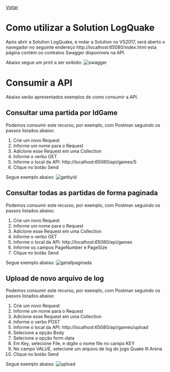 [Voltar](../README.md)

# Como utilizar a Solution LogQuake

Após abrir a Solution LogQuake, e rodar a Solution no VS2017, será aberto o navegador no seguinte endereço  http://localhost:65080/index.html esta página contém os contratos Swagger disponíveis na API.

Abaixo segue um print a ser exibido:
![swagger](https://user-images.githubusercontent.com/44147082/47697932-fb9d7d00-dbeb-11e8-9882-7bb9796b755a.PNG)

# Consumir a API
Abaixo serão apresentados exemplos de como consumir a API.

## Consultar uma partida por IdGame

Podemos consumir este recurso, por exemplo, com Postman seguindo os passos listados abaixo: 

1. Crie um novo Request
2. Informe um nome para o Request
3. Adicione esse Request em uma Collection
4. Informe o verbo GET
5. Informe o local da API: http://localhost:65080/api/games/5
6. Clique no botão Send

Segue exemplo abaixo:
![getbyid](https://user-images.githubusercontent.com/44147082/47686174-882e4800-dbb8-11e8-86fd-be8ca6487a6f.PNG)


## Consultar todas as partidas de forma paginada
Podemos consumir este recurso, por exemplo, com Postman seguindo os passos listados abaixo: 

1. Crie um novo Request
2. Informe um nome para o Request
3. Adicione esse Request em uma Collection
4. Informe o verbo GET
5. Informe o local da API: http://localhost:65080/api/games
6. Informe os campos PageNumber e PageSize
7. Clique no botão Send

Segue exemplo abaixo:
![getallpaginada](https://user-images.githubusercontent.com/44147082/47686284-13a7d900-dbb9-11e8-807c-f84c07437f6a.PNG)

## Upload de novo arquivo de log
Podemos consumir este recurso, por exemplo, com Postman seguindo os passos listados abaixo: 

1. Crie um novo Request
2. Informe um nome para o Request
3. Adicione esse Request em uma Collection
4. Informe o verbo POST
5. Informe o local da API: http://localhost:65080/api/games/upload
6. Selecione a opção Body
7. Selecione a opção form-data
8. Em Key, selecione File, e digite o nome file no campo KEY
9. No campo VALUE, selecione um arquivo de log do jogo Quake III Arena
10. Clique no botão Send

Segue exemplo abaixo:
![upload](https://user-images.githubusercontent.com/44147082/47686418-d132cc00-dbb9-11e8-9fd2-6fe943171903.PNG)
